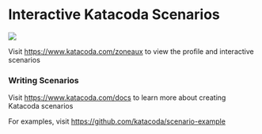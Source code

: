 # Interactive Katacoda Scenarios

[![](http://shields.katacoda.com/katacoda/zoneaux/count.svg)](https://www.katacoda.com/zoneaux "Get your profile on Katacoda.com")

Visit https://www.katacoda.com/zoneaux to view the profile and interactive scenarios

### Writing Scenarios
Visit https://www.katacoda.com/docs to learn more about creating Katacoda scenarios

For examples, visit https://github.com/katacoda/scenario-example
